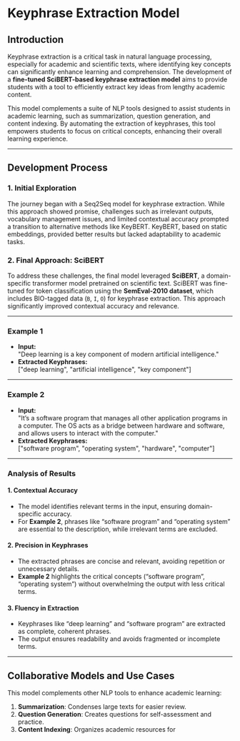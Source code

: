 # **Keyphrase Extraction Model**

## **Introduction**  
Keyphrase extraction is a critical task in natural language processing, especially for academic and scientific texts, where identifying key concepts can significantly enhance learning and comprehension. The development of a **fine-tuned SciBERT-based keyphrase extraction model** aims to provide students with a tool to efficiently extract key ideas from lengthy academic content. 

This model complements a suite of NLP tools designed to assist students in academic learning, such as summarization, question generation, and content indexing. By automating the extraction of keyphrases, this tool empowers students to focus on critical concepts, enhancing their overall learning experience.

---

## **Development Process**  

### **1. Initial Exploration**  
The journey began with a Seq2Seq model for keyphrase extraction. While this approach showed promise, challenges such as irrelevant outputs, vocabulary management issues, and limited contextual accuracy prompted a transition to alternative methods like KeyBERT. KeyBERT, based on static embeddings, provided better results but lacked adaptability to academic tasks.

### **2. Final Approach: SciBERT**  
To address these challenges, the final model leveraged **SciBERT**, a domain-specific transformer model pretrained on scientific text. SciBERT was fine-tuned for token classification using the **SemEval-2010 dataset**, which includes BIO-tagged data (`B`, `I`, `O`) for keyphrase extraction. This approach significantly improved contextual accuracy and relevance.

---

### **Example 1**  
- **Input:**  
  "Deep learning is a key component of modern artificial intelligence."  
- **Extracted Keyphrases:**  
  ["deep learning", "artificial intelligence", "key component"]  

---

### **Example 2**  
- **Input:**  
  "It’s a software program that manages all other application programs in a computer. The OS acts as a bridge between hardware and software, and allows users to interact with the computer."  
- **Extracted Keyphrases:**  
  ["software program", "operating system", "hardware", "computer"]  

---

### **Analysis of Results**

#### 1. **Contextual Accuracy**  
- The model identifies relevant terms in the input, ensuring domain-specific accuracy.  
- For **Example 2**, phrases like “software program” and “operating system” are essential to the description, while irrelevant terms are excluded.

#### 2. **Precision in Keyphrases**  
- The extracted phrases are concise and relevant, avoiding repetition or unnecessary details.  
- **Example 2** highlights the critical concepts (“software program”, “operating system”) without overwhelming the output with less critical terms.

#### 3. **Fluency in Extraction**  
- Keyphrases like “deep learning” and “software program” are extracted as complete, coherent phrases.  
- The output ensures readability and avoids fragmented or incomplete terms.

--- 

## **Collaborative Models and Use Cases**  
This model complements other NLP tools to enhance academic learning:  
1. **Summarization**: Condenses large texts for easier review.  
2. **Question Generation**: Creates questions for self-assessment and practice.  
3. **Content Indexing**: Organizes academic resources for
